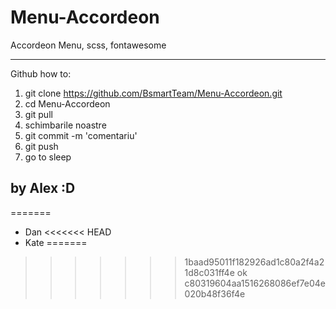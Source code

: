 # Menu-Accordeon
Accordeon Menu, scss, fontawesome

--------------------------------------------------------------

Github how to:
1) git clone https://github.com/BsmartTeam/Menu-Accordeon.git
2) cd Menu-Accordeon
3) git pull
4) schimbarile noastre
5) git commit -m 'comentariu'
6) git push
7) go to sleep

by Alex :D
--------------------------------------------------------------

=======
+ Dan
<<<<<<< HEAD
+ Kate
=======
>>>>>>> 1baad95011f182926ad1c80a2f4a21d8c031ff4e
ok
>>>>>>> c80319604aa1516268086ef7e04e020b48f36f4e
